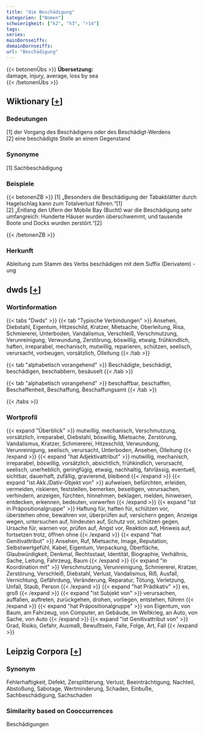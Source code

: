 ```yaml
---
title: "die Beschädigung"
kategorien: ["Nomen"]
schwierigkeit: ["k2", "h3", "r14"]
tags:
series:
mainDornseiffs:
domainDornseiffs:
url: "Beschädigung"
---
```


{{< betonenÜbs >}}
**Übersetzung:**  
damage, injury, average, loss  by sea  
{{< /betonenÜbs >}}

## Wiktionary [[+](https://de.wiktionary.org/wiki/Beschädigung)]

### Bedeutungen
[1] der Vorgang des Beschädigens oder des Beschädigt-Werdens  
[2] eine beschädigte Stelle an einem Gegenstand  

### Synonyme
[1] Sachbeschädigung  

### Beispiele
{{< betonenZB >}}
[1] „Besonders die Beschädigung der Tabakblätter durch Hagelschlag kann zum Totalverlust führen.“[1]  
[2] „Entlang den Ufern der Mobile Bay (Bucht) war die Beschädigung sehr umfangreich: Hunderte Häuser wurden überschwemmt, und tausende Boote und Docks wurden zerstört.“[2]  

{{< /betonenZB >}}
### Herkunft
Ableitung zum Stamm des Verbs beschädigen mit dem Suffix (Derivatem) -ung  



## dwds [[+](https://www.dwds.de/wb/Beschädigung)]

### Wortinformation
{{< tabs "Dwds" >}}
{{< tab "Typische Verbindungen" >}}
Ansehen, Diebstahl, Eigentum, Hitzeschild, Kratzer, Mietsache, Oberleitung, Risa, Schmiererei, Unterboden, Vandalismus, Verschleiß, Verschmutzung, Verunreinigung, Verwundung, Zerstörung, böswillig, etwaig, frühkindlich, haften, irreparabel, mechanisch, mutwillig, reparieren, schützen, seelisch, verursacht, vorbeugen, vorsätzlich, Ölleitung
{{< /tab >}}

{{< tab "alphabetisch vorangehend" >}}
Beschädigte, beschädigt, beschädigen, beschabbern, besäuselt
{{< /tab >}}

{{< tab "alphabetisch vorangehend" >}}
beschaffbar, beschaffen, Beschaffenheit, Beschaffung, Beschaffungsamt
{{< /tab >}}

{{< /tabs >}}

### Wortprofil
{{< expand "Überblick" >}} mutwillig, mechanisch, Verschmutzung, vorsätzlich, irreparabel, Diebstahl, böswillig, Mietsache, Zerstörung, Vandalismus, Kratzer, Schmiererei, Hitzeschild, Verwundung, Verunreinigung, seelisch, verursacht, Unterboden, Ansehen, Ölleitung {{< /expand >}}
{{< expand "hat Adjektivattribut" >}} mutwillig, mechanisch, irreparabel, böswillig, vorsätzlich, absichtlich, frühkindlich, verursacht, seelisch, unerheblich, geringfügig, etwaig, nachhaltig, fahrlässig, eventuell, sichtbar, dauerhaft, zufällig, gravierend, bleibend {{< /expand >}}
{{< expand "ist Akk./Dativ-Objekt von" >}} aufweisen, befürchten, erleiden, vermeiden, riskieren, feststellen, bemerken, beseitigen, verursachen, verhindern, anzeigen, fürchten, hinnehmen, beklagen, melden, hinweisen, entdecken, erkennen, bedeuten, vorwerfen {{< /expand >}}
{{< expand "ist in Präpositionalgruppe" >}} Haftung für, haften für, schützen vor, überstehen ohne, bewahren vor, überprüfen auf, versichern gegen, Anzeige wegen, untersuchen auf, hindeuten auf, Schutz vor, schützen gegen, Ursache für, warnen vor, prüfen auf, Angst vor, Reaktion auf, Hinweis auf, fortsetzen trotz, öffnen ohne {{< /expand >}}
{{< expand "hat Genitivattribut" >}} Ansehen, Ruf, Mietsache, Image, Reputation, Selbstwertgefühl, Kabel, Eigentum, Verpackung, Oberfläche, Glaubwürdigkeit, Denkmal, Rechtsstaat, Identität, Biographie, Verhältnis, Sache, Leitung, Fahrzeug, Baum {{< /expand >}}
{{< expand "in Koordination mit" >}} Verschmutzung, Verunreinigung, Schmiererei, Kratzer, Zerstörung, Verschleiß, Diebstahl, Verlust, Vandalismus, Riß, Ausfall, Vernichtung, Gefährdung, Veränderung, Reparatur, Tötung, Verletzung, Unfall, Staub, Person {{< /expand >}}
{{< expand "hat Prädikativ" >}} es, groß {{< /expand >}}
{{< expand "ist Subjekt von" >}} verursachen, auffallen, auftreten, zurückgehen, drohen, vorliegen, entstehen, führen {{< /expand >}}
{{< expand "hat Präpositionalgruppe" >}} von Eigentum, von Baum, am Fahrzeug, von Computer, an Gebäude, im Weltkrieg, an Auto, von Sache, von Auto {{< /expand >}}
{{< expand "ist Genitivattribut von" >}} Grad, Risiko, Gefahr, Ausmaß, Bewußtsein, Falle, Folge, Art, Fall {{< /expand >}}

## Leipzig Corpora [[+](https://corpora.uni-leipzig.de/en/res?word=Beschädigung&corpusId=deu_newscrawl-public_2018)]


### Synonym
Fehlerhaftigkeit, Defekt, Zersplitterung, Verlust, Beeinträchtigung, Nachteil, Abstoßung, Sabotage, Wertminderung, Schaden, Einbuße, Sachbeschädigung, Sachschaden


### Similarity based on Cooccurrences
Beschädigungen

